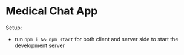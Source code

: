 # Medical Chat App

<!-- ![Chat Application](https://i.ibb.co/hsvcw4V/image.png) -->

Setup:
- run ```npm i && npm start``` for both client and server side to start the development server